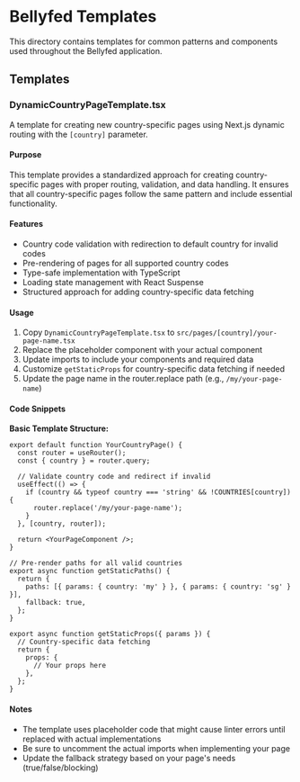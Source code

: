 # Bellyfed Templates

This directory contains templates for common patterns and components used throughout the Bellyfed application.

## Templates

### DynamicCountryPageTemplate.tsx

A template for creating new country-specific pages using Next.js dynamic routing with the `[country]` parameter.

#### Purpose

This template provides a standardized approach for creating country-specific pages with proper routing, validation, and data handling. It ensures that all country-specific pages follow the same pattern and include essential functionality.

#### Features

- Country code validation with redirection to default country for invalid codes
- Pre-rendering of pages for all supported country codes
- Type-safe implementation with TypeScript
- Loading state management with React Suspense
- Structured approach for adding country-specific data fetching

#### Usage

1. Copy `DynamicCountryPageTemplate.tsx` to `src/pages/[country]/your-page-name.tsx`
2. Replace the placeholder component with your actual component
3. Update imports to include your components and required data
4. Customize `getStaticProps` for country-specific data fetching if needed
5. Update the page name in the router.replace path (e.g., `/my/your-page-name`)

#### Code Snippets

**Basic Template Structure:**

```tsx
export default function YourCountryPage() {
  const router = useRouter();
  const { country } = router.query;

  // Validate country code and redirect if invalid
  useEffect(() => {
    if (country && typeof country === 'string' && !COUNTRIES[country]) {
      router.replace('/my/your-page-name');
    }
  }, [country, router]);

  return <YourPageComponent />;
}

// Pre-render paths for all valid countries
export async function getStaticPaths() {
  return {
    paths: [{ params: { country: 'my' } }, { params: { country: 'sg' } }],
    fallback: true,
  };
}

export async function getStaticProps({ params }) {
  // Country-specific data fetching
  return {
    props: {
      // Your props here
    },
  };
}
```

#### Notes

- The template uses placeholder code that might cause linter errors until replaced with actual implementations
- Be sure to uncomment the actual imports when implementing your page
- Update the fallback strategy based on your page's needs (true/false/blocking)
